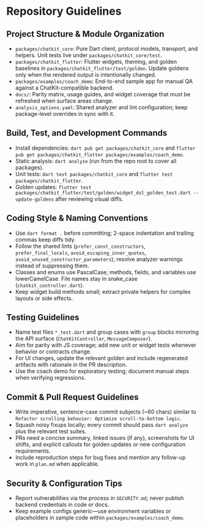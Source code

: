 # Repository Guidelines

## Project Structure & Module Organization
- `packages/chatkit_core`: Pure Dart client, protocol models, transport, and helpers. Unit tests live under `packages/chatkit_core/test`.
- `packages/chatkit_flutter`: Flutter widgets, theming, and golden baselines in `packages/chatkit_flutter/test/golden`. Update goldens only when the rendered output is intentionally changed.
- `packages/examples/coach_demo`: End-to-end sample app for manual QA against a ChatKit-compatible backend.
- `docs/`: Parity matrix, usage guides, and widget coverage that must be refreshed when surface areas change.
- `analysis_options.yaml`: Shared analyzer and lint configuration; keep package-level overrides in sync with it.

## Build, Test, and Development Commands
- Install dependencies: `dart pub get packages/chatkit_core` and `flutter pub get packages/chatkit_flutter packages/examples/coach_demo`.
- Static analysis: `dart analyze` (run from the repo root to cover all packages).
- Unit tests: `dart test packages/chatkit_core` and `flutter test packages/chatkit_flutter`.
- Golden updates: `flutter test packages/chatkit_flutter/test/golden/widget_dsl_golden_test.dart --update-goldens` after reviewing visual diffs.

## Coding Style & Naming Conventions
- Use `dart format .` before committing; 2-space indentation and trailing commas keep diffs tidy.
- Follow the shared lints (`prefer_const_constructors`, `prefer_final_locals`, `avoid_escaping_inner_quotes`, `avoid_unused_constructor_parameters`); resolve analyzer warnings instead of suppressing them.
- Classes and enums use PascalCase; methods, fields, and variables use lowerCamelCase. File names stay in snake_case (`chatkit_controller.dart`).
- Keep widget build methods small; extract private helpers for complex layouts or side effects.

## Testing Guidelines
- Name test files `*_test.dart` and group cases with `group` blocks mirroring the API surface (`ChatKitController`, `MessageComposer`).
- Aim for parity with JS coverage; add new unit or widget tests whenever behavior or contracts change.
- For UI changes, update the relevant golden and include regenerated artifacts with rationale in the PR description.
- Use the coach demo for exploratory testing; document manual steps when verifying regressions.

## Commit & Pull Request Guidelines
- Write imperative, sentence-case commit subjects (~60 chars) similar to `Refactor scrolling behavior: Optimize scroll-to-bottom logic`.
- Squash noisy fixups locally; every commit should pass `dart analyze` plus the relevant test suites.
- PRs need a concise summary, linked issues (if any), screenshots for UI shifts, and explicit callouts for golden updates or new configuration requirements.
- Include reproduction steps for bug fixes and mention any follow-up work in `plan.md` when applicable.

## Security & Configuration Tips
- Report vulnerabilities via the process in `SECURITY.md`; never publish backend credentials in code or docs.
- Keep example configs generic—use environment variables or placeholders in sample code within `packages/examples/coach_demo`.
